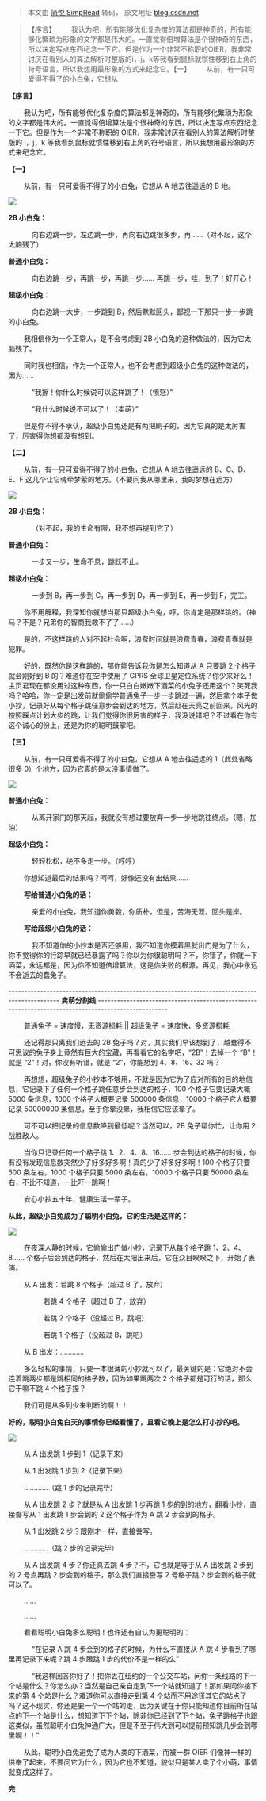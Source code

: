 > 本文由 [简悦 SimpRead](http://ksria.com/simpread/) 转码， 原文地址 [blog.csdn.net](https://blog.csdn.net/jarjingx/article/details/8180560)

> 【序言】        我认为吧，所有能够优化复杂度的算法都是神奇的，所有能够化繁琐为形象的文字都是伟大的。一直觉得倍增算法是个很神奇的东西，所以决定写点东西纪念一下它。但是作为一个非常不称职的OIER，我非常讨厌在看别人的算法解析时整版的i，j，k等我看到鼠标就惯性移到右上角的符号语言，所以我想用最形象的方式来纪念它。【一】        从前，有一只可爱得不得了的小白兔，它想从

**【序言】**

        我认为吧，所有能够优化复杂度的算法都是神奇的，所有能够化繁琐为形象的文字都是伟大的。一直觉得倍增算法是个很神奇的东西，所以决定写点东西纪念一下它。但是作为一个非常不称职的 OIER，我非常讨厌在看别人的算法解析时整版的 i，j，k 等我看到鼠标就惯性移到右上角的符号语言，所以我想用最形象的方式来纪念它。

**【一】**

        从前，有一只可爱得不得了的小白兔，它想从 A 地去往遥远的 B 地。

![](https://img-my.csdn.net/uploads/201211/13/1352815365_3021.jpg)  

 **2B 小白兔：**

            向右边跳一步，左边跳一步，再向右边跳很多步，再……（对不起，这个太脑残了）

 **普通小白兔：**

            向右边跳一步，再跳一步，再跳一步…… 再跳一步，哇，到了！好开心！

 **超级小白兔：**

            向右边跳一大步，一步跳到 B，然后默默回头，鄙视一下那只一步一步跳的小白兔。

        我相信作为一个正常人，是不会考虑到 2B 小白兔的这种做法的，因为它太脑残了。

        同时我也相信，作为一个正常人，也不会考虑到超级小白兔的这种做法的，因为……

            “我擦！你什么时候说可以这样跳了！（愤怒）”

            “我什么时候说不可以了！（卖萌）”

        但是你不得不承认，超级小白兔还是有两把刷子的，因为它真的是太厉害了，厉害得你想都没有想到。

**【二】**

        从前，有一只可爱得不得了的小白兔，它想从 A 地去往遥远的 B、C、D、E、F 这几个让它魂牵梦萦的地方。（不要问我从哪里来，我的梦想在远方）

![](https://img-my.csdn.net/uploads/201211/13/1352815396_6406.jpg)  

 **2B 小白兔：**

            （对不起，我的生命有限，我不想再提到它了）

 **普通小白兔：**

            一步又一步，生命不息，跳跃不止。

 **超级小白兔：**

            一步到 B，再一步到 C，再一步到 D，再一步到 E，再一步到 F，完工。

        你不用解释，我深知你就想当那只超级小白兔，哼，你肯定是那样跳的。（神马？不是？兄弟你的智商我救不了了……）

        是的，不这样跳的人对不起社会啊，浪费时间就是浪费青春，浪费青春就是犯罪。

        好的，既然你是这样跳的，那你能告诉我你是怎么知道从 A 只要跳 2 个格子就会刚好到 B 的？难道你在空中使用了 GPRS 全球卫星定位系统？你少来好么！主页君现在都没用过这种东西，你一只白白嫩嫩下酒菜的小兔子还用这个？笑死我吗？哈哈，你一定是出发前就偷偷学普通兔子一步一步跳过一遍，然后拿个本子做小抄，记录好从每个格子跳任意步会到达的地方，然后赶在天亮之前回来，风光的按照踩点计划大步的跳，让我们觉得你很厉害的样子，我没说错吧？不过看在你有这个诚心的份上，还是为你的聪明鼓掌吧。

**【三】**

        从前，有一只可爱得不得了的小白兔，它想从 A 地去往遥远的 1（此处省略很多 0）个地方，因为它真的是太没事情做了。

![](https://img-my.csdn.net/uploads/201211/13/1352815412_8880.jpg)

 **普通小白兔：**

            从离开家门的那天起，我就没有想过要放弃一步一步地跳往终点。（嗯，加油）

 **超级小白兔：**

            轻轻松松，绝不多走一步。（哼哼）

        你想知道最后的结果吗？呵呵，好像还没有出结果……

        **写给普通小白兔的话：**

            亲爱的小白兔，我知道你勇毅，你质朴，但是，苦海无涯，回头是岸。

        **写给超级小白兔的话：**

            我不知道你的小抄本是否还够用，我不知道你摸着黑就出门是为了什么，你不觉得你的行踪早就已经暴露了吗？你以为你很聪明吗？不，你错了，你就一下酒菜，永远都是，因为你不知道倍增算法，这是你失败的根源，再见，我心中永远不会逝去的蠢兔子。

---------------------------------------------------------------------------------------------- **卖萌分割线** ----------------------------------------------------------------------------------------------------

        普通兔子 = 速度慢，无资源损耗 || 超级兔子 = 速度快，多资源损耗

        还记得那只离我们远去的 2B 兔子吗？对，其实我们早该想到了，越蠢得不可思议的兔子身上竟然有巨大的宝藏，再看看它的名字吧，“2B”！去掉一个 “B”！就是 “2”！对，你没有听错，就是 “2”，你能想到 4、8、16、32 吗？

        再想想，超级兔子的小抄本不够用，不就是因为它为了应对所有的目的地信息，它记录下了任何一个格子跳任意步会到达的格子，100 个格子它要记录大概 5000 条信息，1000 个格子大概要记录 500000 条信息，10000 个格子它大概要记录 50000000 条信息，至于你晕没晕，我相信它应该晕了。

        可不可以把记录的信息数降到最低呢？当然可以，2B 兔子帮你忙，让你用 2 战胜敌人。

        当你只记录任何一个格子跳 1、2、4、8、16…… 步会到达的格子的时候，你有没有发现信息数突然少了好多好多啊！真的少了好多好多啊！100 个格子只要 500 条左右，1000 个格子只要 5000 条左右，10000 个格子只要 50000 条左右，不比不知道，一比吓一跳啊！

        安心小抄五十年，健康生活一辈子。

 **从此，超级小白兔成为了聪明小白兔，它的生活是这样的：**

![](https://img-my.csdn.net/uploads/201211/13/1352815452_6981.jpg)  

        在夜深人静的时候，它偷偷出门做小抄，记录下从每个格子跳 1、2、4、8…… 个格子后会到达的格子，然后在太阳出来后，它在众目睽睽之下，开始了表演。

        从 A 出发：若跳 8 个格子（超过 B 了，放弃）

                  若跳 4 个格子（超过 B 了，放弃）

                  若跳 2 个格子（没超过 B，跳吧）

                  若跳 1 个格子（没超过 B，跳吧）

        从 B 出发：…………

        多么轻松的事情，只要一本很薄的小抄就可以了，最关键的是：它绝对不会连着跳两步都是跳相同的格子数，因为如果跳两次 2 个格子都是可行的话，那么它干嘛不跳 4 个格子捏？

        我们可是从多到少来判断的啊！！

 **好的，聪明小白兔白天的事情你已经看懂了，且看它晚上是怎么打小抄的吧。**

![](https://img-my.csdn.net/uploads/201211/13/1352815470_5150.jpg)  

        从 A 出发跳 1 步到 1（记录下来）

        从 1 出发跳 1 步到 2（记录下来）

        …………（跳 1 步的记录完毕）

        从 A 出发跳 2 步？就是从 A 出发跳 1 步再跳 1 步的到的地方，翻看小抄，直接誊写从 1 出发跳 1 步会到的 2 这个格子作为 A 跳 2 步会到的格子。

        从 1 出发跳 2 步？跟刚才一样，直接誊写。

        …………（跳 2 步的记录完毕）

        从 A 出发跳 4 步？你还真去跳 4 步？不，它也就是等于从 A 出发跳 2 步到的 2 号点再跳 2 步会到的格子，那么我们直接誊写 2 号格子跳 2 步会到的格子就可以了。

        ……

        ……

        看看聪明小白兔多么聪明！也许还有自认为更聪明的：

            “在记录 A 跳 4 步会到的格子的时候，为什么不直接从 A 跳 4 步看到了哪里再记录下来呢？跳 4 步跟跳 1 步的代价不是一样的么”

            “我这样回答你好了！把你丢在纽约的一个公交车站，问你一条线路的下一个站是什么？你怎么办？当然是自己亲自走到下一个站就知道了！那如果问你接下来的第 4 个站是什么？难道你可以直接走到第 4 个站而不用途径其它的站点了吗？这不现实，你还是要一个一个站的走，因为关键在于你只能知道你目前所在站点的下一个站是什么，想知道下下个站，除非你已经到了下个站，兔子跳格子也跟这类似，虽然聪明小白兔神通广大，但是不至于伟大到可以提前预知跳几步会到哪里啊！！”

        从此，聪明小白兔避免了成为人类的下酒菜，而被一群 OIER 们像神一样的供奉了起来，不要问它为什么，因为它也不知道，貌似只是某人卖了个小萌，事情就变成这样了。

 **完**